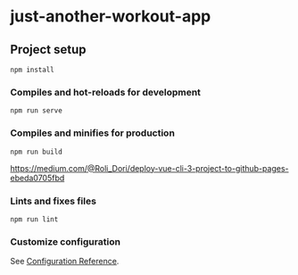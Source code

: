 # just-another-workout-app

## Project setup
```
npm install
```

### Compiles and hot-reloads for development
```
npm run serve
```

### Compiles and minifies for production
```
npm run build
```
https://medium.com/@Roli_Dori/deploy-vue-cli-3-project-to-github-pages-ebeda0705fbd

### Lints and fixes files
```
npm run lint
```

### Customize configuration
See [Configuration Reference](https://cli.vuejs.org/config/).